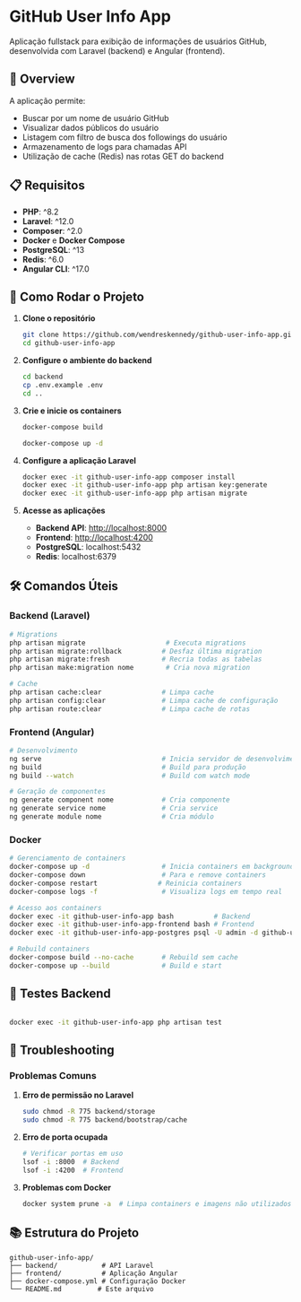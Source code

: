 # GitHub User Info App

Aplicação fullstack para exibição de informações de usuários GitHub, desenvolvida com Laravel (backend) e Angular (frontend).

## 📖 Overview

A aplicação permite:

- Buscar por um nome de usuário GitHub
- Visualizar dados públicos do usuário
- Listagem com filtro de busca dos followings do usuário
- Armazenamento de logs para chamadas API
- Utilização de cache (Redis) nas rotas GET do backend

## 📋 Requisitos

- **PHP**: ^8.2
- **Laravel**: ^12.0
- **Composer**: ^2.0
- **Docker** e **Docker Compose**
- **PostgreSQL**: ^13
- **Redis**: ^6.0
- **Angular CLI**: ^17.0

## 🚀 Como Rodar o Projeto

1. **Clone o repositório**

   ```bash
   git clone https://github.com/wendreskennedy/github-user-info-app.git
   cd github-user-info-app
   ```

2. **Configure o ambiente do backend**

   ```bash
   cd backend
   cp .env.example .env
   cd ..
   ```

3. **Crie e inicie os containers**

   ```bash
   docker-compose build
   ```

   ```bash
   docker-compose up -d
   ```

4. **Configure a aplicação Laravel**

   ```bash
   docker exec -it github-user-info-app composer install
   docker exec -it github-user-info-app php artisan key:generate
   docker exec -it github-user-info-app php artisan migrate
   ```

5. **Acesse as aplicações**
   - **Backend API**: <http://localhost:8000>
   - **Frontend**: <http://localhost:4200>
   - **PostgreSQL**: localhost:5432
   - **Redis**: localhost:6379

## 🛠️ Comandos Úteis

### Backend (Laravel)

```bash
# Migrations
php artisan migrate                    # Executa migrations
php artisan migrate:rollback          # Desfaz última migration
php artisan migrate:fresh             # Recria todas as tabelas
php artisan make:migration nome        # Cria nova migration

# Cache
php artisan cache:clear               # Limpa cache
php artisan config:clear              # Limpa cache de configuração
php artisan route:clear               # Limpa cache de rotas

```

### Frontend (Angular)

```bash
# Desenvolvimento
ng serve                              # Inicia servidor de desenvolvimento
ng build                              # Build para produção
ng build --watch                      # Build com watch mode

# Geração de componentes
ng generate component nome            # Cria componente
ng generate service nome              # Cria service
ng generate module nome               # Cria módulo

```

### Docker

```bash
# Gerenciamento de containers
docker-compose up -d                  # Inicia containers em background
docker-compose down                   # Para e remove containers
docker-compose restart               # Reinicia containers
docker-compose logs -f                # Visualiza logs em tempo real

# Acesso aos containers
docker exec -it github-user-info-app bash          # Backend
docker exec -it github-user-info-app-frontend bash # Frontend
docker exec -it github-user-info-app-postgres psql -U admin -d github-user-info-app

# Rebuild containers
docker-compose build --no-cache       # Rebuild sem cache
docker-compose up --build             # Build e start
```

## 🧪 Testes Backend

```bash

docker exec -it github-user-info-app php artisan test

```

## 🔧 Troubleshooting

### Problemas Comuns

1. **Erro de permissão no Laravel**

   ```bash
   sudo chmod -R 775 backend/storage
   sudo chmod -R 775 backend/bootstrap/cache
   ```

2. **Erro de porta ocupada**

   ```bash
   # Verificar portas em uso
   lsof -i :8000  # Backend
   lsof -i :4200  # Frontend
   ```

3. **Problemas com Docker**

   ```bash
   docker system prune -a  # Limpa containers e imagens não utilizados
   ```

## 📚 Estrutura do Projeto

    github-user-info-app/
    ├── backend/           # API Laravel
    ├── frontend/          # Aplicação Angular
    ├── docker-compose.yml # Configuração Docker
    └── README.md         # Este arquivo
